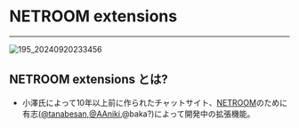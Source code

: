 # NETROOM extensions
---
![195_20240920233456](https://github.com/user-attachments/assets/95e1dae1-f465-4b7f-b4f3-8ccc9fe5f51d)
## NETROOM extensions とは?
- 小澤氏によって10年以上前に作られたチャットサイト、[NETROOM](https://netroom.oz96.com)のために有志([@tanabesan](https://github.com/tanabesan/),[@AAniki](https://github.com/AAniki/),@baka?)によって開発中の拡張機能。
